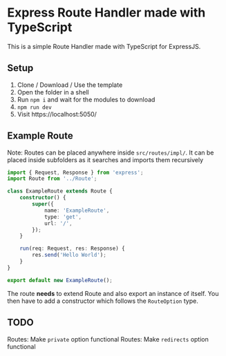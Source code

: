# Express Route Handler made with TypeScript
This is a simple Route Handler made with TypeScript for ExpressJS.

## Setup
1. Clone / Download / Use the template
2. Open the folder in a shell
3. Run `npm i` and wait for the modules to download
4. `npm run dev`
5. Visit https://localhost:5050/

## Example Route
Note: Routes can be placed anywhere inside `src/routes/impl/`. It can be placed inside subfolders as it searches and imports them recursively
```ts
import { Request, Response } from 'express';
import Route from '../Route';

class ExampleRoute extends Route {
    constructor() {
        super({
            name: 'ExampleRoute',
            type: 'get',
            url: '/',
        });
    }

    run(req: Request, res: Response) {
        res.send('Hello World');
    }
}

export default new ExampleRoute();
```
The route **needs** to extend Route and also export an instance of itself. You then have to add a constructor which follows the `RouteOption` type.

## TODO
Routes: Make `private` option functional
Routes: Make `redirects` option functional
